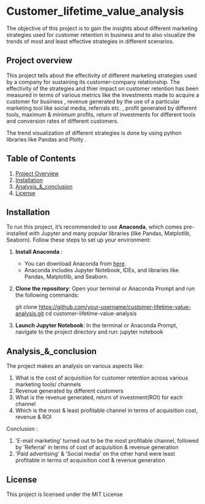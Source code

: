 # Customer_lifetime_value_analysis 
The objective of this project is to gain the insights about different marketing strategies used for customer retention in business and to also visualize the trends of most and least effective strategies in different scenarios. 

## Project overview
This project tells about the effectivity of different marketing strategies used by a company for sustaining its customer-company relationship. The effectivity of the strategies and thier impact on customer retention has been measured in terms of various metrics like the investments made to acquire a customer for business , revenue generated by the use of a particular marketing tool like social media, referrals etc. , profit generated by different tools, maximum & minimum profits, return of investments for different tools and conversion rates of different customers.

The trend visualization of different strategies is done by using python libraries like Pandas and Plotly . 

## Table of Contents
1. [Project Overview](#project-overview)
2. [Installation](#installation)
3. [Analysis_&_conclusion](#analysis&conclusion)  
4. [License](#license)


## Installation

To run this project, it’s recommended to use **Anaconda**, which comes pre-installed with Jupyter and many popular libraries (like Pandas, Matplotlib, Seaborn). Follow these steps to set up your environment:

1. **Install Anaconda** :
   - You can download Anaconda from [here](https://www.anaconda.com/products/individual). 
   - Anaconda includes Jupyter Notebook, IDEs, and libraries like Pandas, Matplotlib, and Seaborn.
  


2. **Clone the repository**:
    Open your terminal or Anaconda Prompt and run the following commands:

   git clone https://github.com/your-username/customer-lifetime-value-analysis.git
   cd customer-lifetime-value-analysis


3. **Launch Jupyter Notebook**:
   In the terminal or Anaconda Prompt, navigate to the project directory and run:
   jupyter notebook


## Analysis_&_conclusion

The project makes an analysis on various aspects like:
1. What is the cost of acquisition for customer retention across various marketing tools/ channels
2. Revenue generated by different customers   
3. What is the revenue generated, return of investment(ROI) for each channel 
4. Which is the most & least profitable channel in terms of acquisition cost, revenue & ROI

Conclusion :
1. 'E-mail marketing' turned out to be the most profitable channel, followed by 'Referral' in terms of cost of acquisition & revenue generation 
2. 'Paid advertising' & 'Social media' on the other hand were least profitable in terms of acquisition cost & revenue generation


## License 
This project is licensed under the MIT License 





   
